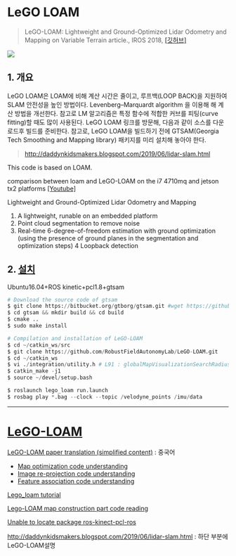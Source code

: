 # LeGO LOAM 

> LeGO-LOAM: Lightweight and Ground-Optimized Lidar Odometry and Mapping on Variable Terrain article., IROS 2018, [[깃허브]](https://github.com/RobustFieldAutonomyLab/LeGO-LOAM)

![](https://i.imgur.com/3p4oVYC.png)


## 1. 개요 

LeGO LOAM은 LOAM에 비해 계산 시간은 줄이고, 루프백(LOOP BACK)을 지원하여 SLAM 안전성을 높인 방법이다. Levenberg–Marquardt algorithm 을 이용해 해 계산 방법을 개선한다. 참고로 LM 알고리즘은 특정 함수에 적합한 커브를 피팅(curve fitting)할 때도 많이 사용된다.
LeGO LOAM 링크를 방문해, 다음과 같이 소스를 다운로드후 빌드를 준비한다. 참고로, LeGO LOAM을 빌드하기 전에 GTSAM(Georgia Tech Smoothing and Mapping library) 패키지를 미리 설치해 놓아야 한다.

> http://daddynkidsmakers.blogspot.com/2019/06/lidar-slam.html

This code is based on LOAM.

comparison between loam and LeGO-LOAM on the i7 4710mq and jetson tx2 platforms [[Youtube]](https://www.youtube.com/watch?v=O3tz_ftHV48)

Lightweight and Ground-Optimized Lidar Odometry and Mapping
1) A lightweight, runable on an embedded platform 
2) Point cloud segmentation to remove noise 
3) Real-time 6-degree-of-freedom estimation with ground optimization (using the presence of ground planes in the segmentation and optimization steps) 
4 Loopback detection



## 2. [설치]()



Ubuntu16.04+ROS kinetic+pcl1.8+gtsam


```python 
# Download the source code of gtsam     
$ git clone https://bitbucket.org/gtborg/gtsam.git #wget https://github.com/borglab/gtsam/archive/4.0.0-alpha2.zip
$ cd gtsam && mkdir build && cd build
$ cmake ..
$ sudo make install

# Compilation and installation of LeGO-LOAM
$ cd ~/catkin_ws/src
$ git clone https://github.com/RobustFieldAutonomyLab/LeGO-LOAM.git
$ cd ~/catkin_ws
$ vi ./integration/utility.h # L91 : globalMapVisualizationSearchRadius 
$ catkin_make -j1
$ source ~/devel/setup.bash
```


```python 
$ roslaunch lego_loam run.launch
$ rosbag play *.bag --clock --topic /velodyne_points /imu/data
```

---




# [LeGO-LOAM](https://github.com.cnpmjs.org/topics/velodyne)

[LeGO-LOAM paper translation (simplified content)](https://wykxwyc.github.io/2019/04/26/LeGO-LOAM-Paper-Traslation-and-Summary/) : 중국어 
- [Map optimization code understanding](https://wykxwyc.github.io/2019/01/21/LeGO-LOAM-code-review-mapOptmization/)
- [Image re-projection code understanding](https://wykxwyc.github.io/2019/01/23/LeGO-LOAM-code-review-imageProjection/)
- [Feature association code understanding](https://wykxwyc.github.io/2019/01/24/LeGO-LOAM-code-review-featureAssociation/)




[Lego_loam tutorial](https://blog.csdn.net/Travis_X/article/details/89374013)


[Lego-LOAM map construction part code reading](https://blog.csdn.net/weixin_43211438/article/details/88898544)




[Unable to locate package ros-kinect-pcl-ros](https://blog.csdn.net/weixin_43211438/article/details/88898544)


http://daddynkidsmakers.blogspot.com/2019/06/lidar-slam.html : 하단 부분에 LeGO-LOAM설명 





